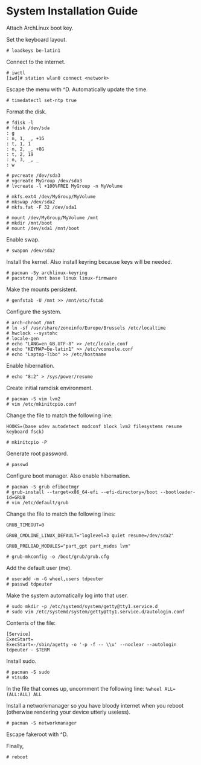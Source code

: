 # System Installation Guide

Attach ArchLinux boot key.

Set the keyboard layout.

```
# loadkeys be-latin1
```

Connect to the internet.

```
# iwctl
[iwd]# station wlan0 connect <network>
```

Escape the menu with ^D. Automatically update the time.

```
# timedatectl set-ntp true
```

Format the disk. 

```
# fdisk -l 
# fdisk /dev/sda
: g
: n, 1, _, +1G
: t, 1, 1
: n, 2, _, +8G
: t, 2, 19
: n, 3, _, _
: w

# pvcreate /dev/sda3
# vgcreate MyGroup /dev/sda3
# lvcreate -l +100%FREE MyGroup -n MyVolume

# mkfs.ext4 /dev/MyGroup/MyVolume
# mkswap /dev/sda2
# mkfs.fat -F 32 /dev/sda1

# mount /dev/MyGroup/MyVolume /mnt
# mkdir /mnt/boot
# mount /dev/sda1 /mnt/boot
```

Enable swap. 

```
# swapon /dev/sda2
```

Install the kernel. Also install keyring because keys will be needed.

```
# pacman -Sy archlinux-keyring
# pacstrap /mnt base linux linux-firmware
```

Make the mounts persistent. 

```
# genfstab -U /mnt >> /mnt/etc/fstab
```

Configure the system.

```
# arch-chroot /mnt
# ln -sf /usr/share/zoneinfo/Europe/Brussels /etc/localtime
# hwclock --systohc
# locale-gen
# echo "LANG=en_GB.UTF-8" >> /etc/locale.conf
# echo "KEYMAP=be-latin1" >> /etc/vconsole.conf
# echo "Laptop-Tibo" >> /etc/hostname
```

Enable hibernation. 

```
# echo "8:2" > /sys/power/resume
```

Create initial ramdisk environment. 

```
# pacman -S vim lvm2
# vim /etc/mkinitcpio.conf
```

Change the file to match the following line: 

`HOOKS=(base udev autodetect modconf block lvm2 filesystems resume keyboard fsck)`

```
# mkinitcpio -P
```

Generate root password. 

```
# passwd
```

Configure boot manager. Also enable hibernation. 

```
# pacman -S grub efibootmgr
# grub-install --target=x86_64-efi --efi-directory=/boot --bootloader-id=GRUB
# vim /etc/default/grub
```

Change the file to match the following lines: 

`GRUB_TIMEOUT=0`

`GRUB_CMDLINE_LINUX_DEFAULT="loglevel=3 quiet resume=/dev/sda2"`

`GRUB_PRELOAD_MODULES="part_gpt part_msdos lvm"`

```
# grub-mkconfig -o /boot/grub/grub.cfg
```

Add the default user (me). 

```
# useradd -m -G wheel,users tdpeuter
# passwd tdpeuter
```

Make the system automatically log into that user.

```
# sudo mkdir -p /etc/systemd/system/getty@tty1.service.d
# sudo vim /etc/systemd/system/getty@tty1.service.d/autologin.conf
```
Contents of the file: 

```
[Service]
ExecStart=
ExecStart=-/sbin/agetty -o '-p -f -- \\u' --noclear --autologin tdpeuter - $TERM
```

Install sudo.

```
# pacman -S sudo
# visudo
```

In the file that comes up, uncomment the following line: `%wheel ALL=(ALL:ALL) ALL`

Install a networkmanager so you have bloody internet when you reboot (otherwise rendering your device utterly useless).

```
# pacman -S networkmanager
```

Escape fakeroot with ^D.

Finally, 

```
# reboot
```
